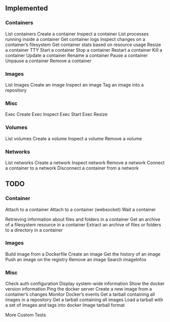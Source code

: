 
## Implemented

### Containers
List containers
Create a container
Inspect a container
List processes running inside a container
Get container logs
Inspect changes on a container’s filesystem
Get container stats based on resource usage
Resize a container TTY
Start a container
Stop a container
Restart a container
Kill a container
Update a container
Rename a container
Pause a container
Unpause a container
Remove a container

### Images
List Images
Create an image
Inspect an image
Tag an image into a repository

### Misc
Exec Create
Exec Inspect
Exec Start
Exec Resize


### Volumes
List volumes
Create a volume
Inspect a volume
Remove a volume

### Networks
List networks
Create a network
Inspect network
Remove a network
Connect a container to a network
Disconnect a container from a network

## TODO

### Container
Attach to a container
Attach to a container (websocket)
Wait a container

Retrieving information about files and folders in a container
Get an archive of a filesystem resource in a container
Extract an archive of files or folders to a directory in a container


### Images
Build image from a Dockerfile
Create an image
Get the history of an image
Push an image on the registry
Remove an image
Search imageInfos


### Misc
Check auth configuration
Display system-wide information
Show the docker version information
Ping the docker server
Create a new image from a container’s changes
Monitor Docker’s events
Get a tarball containing all images in a repository
Get a tarball containing all images
Load a tarball with a set of images and tags into docker
Image tarball format


More Custom Tests